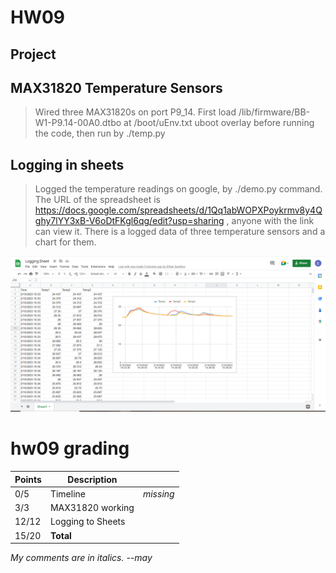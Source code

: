 # HW09

## Project

## MAX31820 Temperature Sensors

> Wired three MAX31820s on port P9_14. First load /lib/firmware/BB-W1-P9.14-00A0.dtbo at /boot/uEnv.txt uboot overlay before running the code, then run by ./temp.py

## Logging in sheets

> Logged the temperature readings on google, by ./demo.py command. The URL of the spreadsheet is https://docs.google.com/spreadsheets/d/1Qq1abWOPXPoykrmv8y4Qghy7lYY3xB-V6oDtFKgl6qg/edit?usp=sharing , anyone with the link can view it. There is a logged data of three temperature sensors and a chart for them. 

![sheet](GoogleSheets-ECE434.PNG)

# hw09 grading

| Points      | Description | |
| ----------- | ----------- |-|
|  0/5 | Timeline | *missing*
|  3/3 | MAX31820 working
| 12/12| Logging to Sheets
| 15/20| **Total**

*My comments are in italics. --may*

